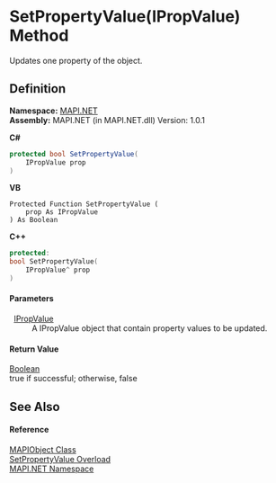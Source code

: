 # SetPropertyValue(IPropValue) Method


Updates one property of the object.



## Definition
**Namespace:** <a href="N_MAPI_NET.md">MAPI.NET</a>  
**Assembly:** MAPI.NET (in MAPI.NET.dll) Version: 1.0.1

**C#**
``` C#
protected bool SetPropertyValue(
	IPropValue prop
)
```
**VB**
``` VB
Protected Function SetPropertyValue ( 
	prop As IPropValue
) As Boolean
```
**C++**
``` C++
protected:
bool SetPropertyValue(
	IPropValue^ prop
)
```



#### Parameters
<dl><dt>  <a href="T_MAPI_NET_IPropValue.md">IPropValue</a></dt><dd>A IPropValue object that contain property values to be updated.</dd></dl>

#### Return Value
<a href="https://learn.microsoft.com/dotnet/api/system.boolean" target="_blank" rel="noopener noreferrer">Boolean</a>  
true if successful; otherwise, false

## See Also


#### Reference
<a href="T_MAPI_NET_MAPIObject.md">MAPIObject Class</a>  
<a href="Overload_MAPI_NET_MAPIObject_SetPropertyValue.md">SetPropertyValue Overload</a>  
<a href="N_MAPI_NET.md">MAPI.NET Namespace</a>  
